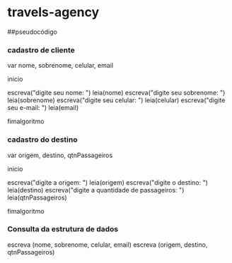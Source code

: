 # travels-agency

##pseudocódigo

### cadastro de cliente

var
   nome, sobrenome, celular, email
 
inicio
 
escreva("digite seu nome: ")
leia(nome)
escreva("digite seu sobrenome: ")
leia(sobrenome)
escreva("digite seu celular: ")
leia(celular)
escreva("digite seu e-mail: ")
leia(email)
 
fimalgoritmo

### cadastro do destino

var
   origem, destino, qtnPassageiros
 
inicio
 
escreva("digite a origem: ")
leia(origem)
escreva("digite o destino: ")
leia(destino)
escreva("digite a quantidade de passageiros: ")
leia(qtnPassageiros)
 
fimalgoritmo

### Consulta da estrutura de dados

escreva (nome, sobrenome, celular, email)
escreva (origem, destino, qtnPassageiros)
